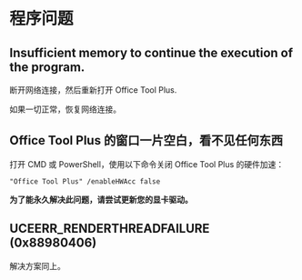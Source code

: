 # 程序问题

## Insufficient memory to continue the execution of the program.

断开网络连接，然后重新打开 Office Tool Plus.

如果一切正常，恢复网络连接。

## Office Tool Plus 的窗口一片空白，看不见任何东西

打开 CMD 或 PowerShell，使用以下命令关闭 Office Tool Plus 的硬件加速：

``` batch
"Office Tool Plus" /enableHWAcc false
```

**为了能永久解决此问题，请尝试更新您的显卡驱动。**

## UCEERR_RENDERTHREADFAILURE (0x88980406)

解决方案同上。
